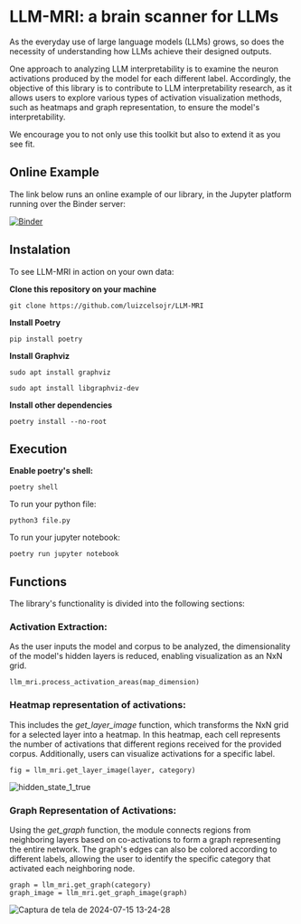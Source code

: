 # LLM-MRI: a brain scanner for LLMs

As the everyday use of large language models (LLMs) grows, so does the necessity of understanding how LLMs achieve their designed outputs.

One approach to analyzing LLM interpretability is to examine the neuron activations produced by the model for each different label. Accordingly, the objective of this library is to contribute to LLM interpretability research, as it allows users to explore various types of activation visualization methods, such as heatmaps and graph representation, to ensure the model's interpretability.

We encourage you to not only use this toolkit but also to extend it as you see fit.

## Online Example

The link below runs an online example of our library, in the Jupyter platform running over the Binder server:

[![Binder](https://mybinder.org/badge_logo.svg)](https://mybinder.org/v2/gh/luizcelsojr/LLM-MRI/v01.1?labpath=examples%2FEmotions.ipynb)

## Instalation

To see LLM-MRI in action on your own data:

**Clone this repository on your machine**

```
git clone https://github.com/luizcelsojr/LLM-MRI
```

**Install Poetry**

```
pip install poetry
```


**Install Graphviz**

```
sudo apt install graphviz

sudo apt install libgraphviz-dev
```

**Install other dependencies**

```
poetry install --no-root
```

## Execution

**Enable poetry's shell:**
```
poetry shell
```

To run your python file:
```
python3 file.py
```

To run your jupyter notebook:
```
poetry run jupyter notebook
```

## Functions
The library's functionality is divided into the following sections:

### Activation Extraction: 
As the user inputs the model and corpus to be analyzed, the dimensionality of the model's hidden layers is reduced, enabling visualization as an NxN grid.
  ```
  llm_mri.process_activation_areas(map_dimension)
  ```


  
### Heatmap representation of activations:
This includes the _get_layer_image_ function, which transforms the NxN grid for a selected layer into a heatmap. In this heatmap, each cell represents the number of activations that different regions received for the provided corpus. Additionally, users can visualize activations for a specific label.
  ```
  fig = llm_mri.get_layer_image(layer, category)
  ```
![hidden_state_1_true](https://github.com/user-attachments/assets/0bfbc90e-2bb9-4bd0-aa20-68c67608189f)



  
### Graph Representation of Activations:
Using the _get_graph_ function, the module connects regions from neighboring layers based on co-activations to form a graph representing the entire network. The graph's edges can also be colored according to different labels, allowing the user to identify the specific category that activated each neighboring node.
   ```
   graph = llm_mri.get_graph(category)
   graph_image = llm_mri.get_graph_image(graph)
  ```
![Captura de tela de 2024-07-15 13-24-28](https://github.com/user-attachments/assets/327b8c94-1162-4e2b-8b1b-d1be2fb1163e)



